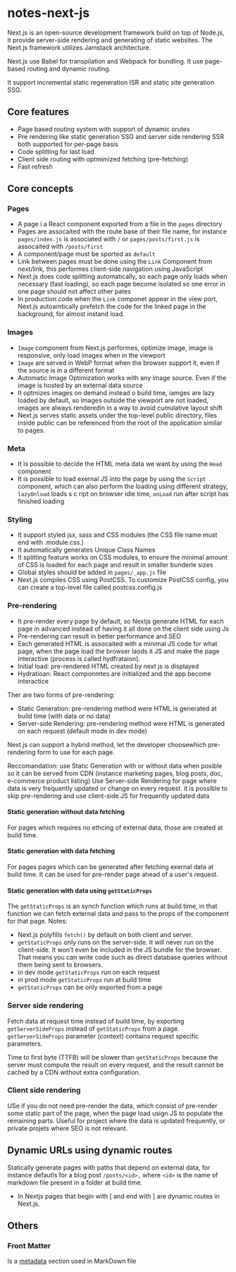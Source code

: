 # notes-next-js

Next.js is an open-source development framework build on top of Node.js, it provide server-side rendering and generating of static websites.
The Next.js framework utilizes Jamstack architecture.

Next.js use Babel for transpilation and Webpack for bundling.
It use page-based routing and dynamic routing.

It support incremental static regeneration ISR and static site generation SSG.


## Core features

- Page based routing system with support of dynamic orutes
- Pre rendering like static generation SSG and server side rendering SSR both supported for per-page basis
- Code splitting for last load
- Client side routing with optmimized fetching (pre-fetching)
- Fast refresh


## Core concepts

### Pages
- A page i a React component exported from a file in the `pages` directory
- Pages are assocaited with the route base of their file name, for instance `pages/index.js` is associated with `/` or `pages/posts/first.js` is assocaited with `/posts/first`
- A component/page must be sported as `default`
- Link between pages must be done using the `Link` Component from next/link, this performes client-side navigation using JavaScript
- Next.js does code splitting automatically, so each page only loads when necessary (fast loading), so each page become isolated so one error in one page should not affect other pates
- In production code when the `Link` componet appear in the view port, Next.js autoamtically prefetch the code for the linked page in the background, for almost instand load.

### Images
- `Image` component from Next.js performes, optimize image, image is responsive, only load images when in the viewport
- `Image` are served in WebP format when the browser support it, even if the source is in a different format
- Automatic Image Optimization works with any image source. Even if the image is hosted by an external data source
- It optmizes images on demand instead o build time, iamges are lazy loaded by default, so images outside the viewport are not loaded, images are always renderedin in a way to avoid cumulative layout shift
- Next.js serves static assets under the top-level public directory, files inside public can be referenced from the root of the application similar to pages.


### Meta
- It is possible to decide the HTML meta data we want by using the `Head` component
- It is possible to load exernal JS into the page by using the `Script` component, which can also perform the loading using different strategy, `lazyOnload` loads s c ript on browser idle time, `onLoad` run after script has finished loading

### Styling
- It support styled jsx, sass and CSS modules (the CSS file name must end with .module.css.)
- It automatically generates Unique Class Names
- It splitting feature works on CSS modules, to ensure the minimal amount of CSS is loaded for each page and result in smaller bunderle sizes
- Global styles should be added in `pages/_app.js` file
- Next.js compiles CSS using PostCSS. To customize PostCSS config, you can create a top-level file called postcss.config.js

### Pre-rendering
- It pre-render every page by default, so Nextjs generate HTML for each page in advanced instead of having it all done on the client side using Js
- Pre-rendering can result in better performance and SEO
- Each generated HTML is assocaited with a minimal JS code for what page, when the page load the browser laods it JS and make the page interactive (process is called hydfrataion).
- Initial load: pre-rendered HTML created by next js is displayed
- Hydratioan: React componmtes are initialized and the app become interactice

Ther are two forms of pre-rendering:
- Static Generation: pre-rendering method were HTML is generated at build time (with data or no data)
- Server-side Rendering: pre-rendering method were HTML is generated on each request (default mode in dev mode)

Next.js can support a hybrid method, let the developer choosewhich pre-rendering form to use for each page.

Reccomandation: use Static Generation with or without data when posible so it can be served from CDN (instance marketing pages, blog posts, doc, e-commerce product listing)
Use Server-side Rendering for page where data is very frequently updated or change on every request. it is possible to skip pre-rendering and use client-side JS for frequently updated data

#### Static generation without data fetching
For pages which requires no ethcing of external data, those are created at build time.

#### Static generation with data fetching
For pages pages which can be generated after fetching exernal data at build time. It can be used for pre-render page ahead of a user's request.

#### Static generation with data using `getStaticProps`
The `getStaticProps` is an synch function which runs at build time, in that function we can fetch external data and pass to the props of the component for that page.
Notes:
- Next.js polyfills `fetch()` by default on both client and server.
- `getStaticProps` only runs on the server-side. It will never run on the client-side. It won’t even be included in the JS bundle for the browser. That means you can write code such as direct database queries without them being sent to browsers.
- in dev mode `getStaticProps` run on each request
- in prod mode `getStaticProps` run at build time
- `getStaticProps` can be only exported from a page

### Server side rendering
Fetch data at request time instead of build time, by  exporting  `getServerSideProps` instead of `getStaticProps` from a page.
`getServerSideProps` parameter (context) contains request specific parameters.

Time to first byte (TTFB) will be slower than `getStaticProps` because the server must compute the result on every request, and the result cannot be cached by a CDN without extra configuration.

### Client side rendering
USe if you do not need pre-render the data, which consist of pre-render some static part of the page, when the page load usign JS to populate the remaining parts. Useful for project where the data is updated frequently, or private projets where SEO is not relevant.

##  Dynamic URLs using dynamic routes
Statically generate pages with paths that depend on external data, for instance defautls for a blog post `/posts/<id>,` where `<id>` is the name of markdown file present in a folder at build time.

- In Nextjs pages that begin with [ and end with ] are dynamic routes in Next.js.

## Others

### Front Matter
Is a [metadata](https://jekyllrb.com/docs/front-matter) section used in MarkDown file

